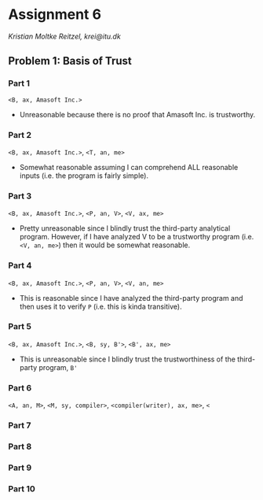 # Assignment 6

_Kristian Moltke Reitzel, krei@itu.dk_

## Problem 1: Basis of Trust

### Part 1
`<B, ax, Amasoft Inc.>`
- Unreasonable because there is no proof that Amasoft Inc. is trustworthy.
### Part 2
`<B, ax, Amasoft Inc.>`, `<T, an, me>`
- Somewhat reasonable assuming I can comprehend ALL reasonable inputs (i.e. the program is fairly simple).
### Part 3
`<B, ax, Amasoft Inc.>`, `<P, an, V>`, `<V, ax, me>`
- Pretty unreasonable since I blindly trust the third-party analytical program. However, if I have analyzed V to be a trustworthy program (i.e. `<V, an, me>`) then it would be somewhat reasonable.
### Part 4
`<B, ax, Amasoft Inc.>`, `<P, an, V>`, `<V, an, me>`
- This is reasonable since I have analyzed the third-party program and then uses it to verify `P` (i.e. this is kinda transitive).
### Part 5
`<B, ax, Amasoft Inc.>`, `<B, sy, B'>`, `<B', ax, me>`
- This is unreasonable since I blindly trust the trustworthiness of the third-party program, `B'`
### Part 6
`<A, an, M>`, `<M, sy, compiler>`, `<compiler(writer), ax, me>`, `<`
### Part 7
### Part 8
### Part 9
### Part 10